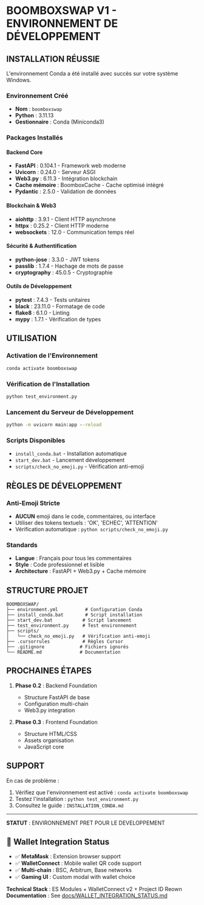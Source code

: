 # BOOMBOXSWAP V1 - ENVIRONNEMENT DE DÉVELOPPEMENT

## INSTALLATION RÉUSSIE

L'environnement Conda a été installé avec succès sur votre système Windows.

### Environnement Créé
- **Nom** : `boomboxswap`
- **Python** : 3.11.13
- **Gestionnaire** : Conda (Miniconda3)

### Packages Installés

#### Backend Core
- **FastAPI** : 0.104.1 - Framework web moderne
- **Uvicorn** : 0.24.0 - Serveur ASGI
- **Web3.py** : 6.11.3 - Intégration blockchain
- **Cache mémoire** : BoomboxCache - Cache optimisé intégré
- **Pydantic** : 2.5.0 - Validation de données

#### Blockchain & Web3
- **aiohttp** : 3.9.1 - Client HTTP asynchrone
- **httpx** : 0.25.2 - Client HTTP moderne
- **websockets** : 12.0 - Communication temps réel

#### Sécurité & Authentification
- **python-jose** : 3.3.0 - JWT tokens
- **passlib** : 1.7.4 - Hachage de mots de passe
- **cryptography** : 45.0.5 - Cryptographie

#### Outils de Développement
- **pytest** : 7.4.3 - Tests unitaires
- **black** : 23.11.0 - Formatage de code
- **flake8** : 6.1.0 - Linting
- **mypy** : 1.7.1 - Vérification de types

## UTILISATION

### Activation de l'Environnement
```cmd
conda activate boomboxswap
```

### Vérification de l'Installation
```cmd
python test_environment.py
```

### Lancement du Serveur de Développement
```cmd
python -m uvicorn main:app --reload
```

### Scripts Disponibles
- `install_conda.bat` - Installation automatique
- `start_dev.bat` - Lancement développement
- `scripts/check_no_emoji.py` - Vérification anti-emoji

## RÈGLES DE DÉVELOPPEMENT

### Anti-Emoji Stricte
- **AUCUN** emoji dans le code, commentaires, ou interface
- Utiliser des tokens textuels : 'OK', 'ECHEC', 'ATTENTION'
- Vérification automatique : `python scripts/check_no_emoji.py`

### Standards
- **Langue** : Français pour tous les commentaires
- **Style** : Code professionnel et lisible
- **Architecture** : FastAPI + Web3.py + Cache mémoire

## STRUCTURE PROJET

```
BOOMBOXSWAP/
├── environment.yml          # Configuration Conda
├── install_conda.bat        # Script installation
├── start_dev.bat           # Script lancement
├── test_environment.py     # Test environnement
├── scripts/
│   └── check_no_emoji.py   # Vérification anti-emoji
├── .cursorrules            # Règles Cursor
├── .gitignore             # Fichiers ignorés
└── README.md              # Documentation
```

## PROCHAINES ÉTAPES

1. **Phase 0.2** : Backend Foundation
   - Structure FastAPI de base
   - Configuration multi-chain
   - Web3.py integration

2. **Phase 0.3** : Frontend Foundation
   - Structure HTML/CSS
   - Assets organisation
   - JavaScript core

## SUPPORT

En cas de problème :
1. Vérifiez que l'environnement est activé : `conda activate boomboxswap`
2. Testez l'installation : `python test_environment.py`
3. Consultez le guide : `INSTALLATION_CONDA.md`

---

**STATUT** : ENVIRONNEMENT PRET POUR LE DEVELOPPEMENT

## 🔗 **Wallet Integration Status**

- ✅ **MetaMask** : Extension browser support
- ✅ **WalletConnect** : Mobile wallet QR code support  
- ✅ **Multi-chain** : BSC, Arbitrum, Base networks
- ✅ **Gaming UI** : Custom modal with wallet choice

**Technical Stack** : ES Modules + WalletConnect v2 + Project ID Reown  
**Documentation** : See [docs/WALLET_INTEGRATION_STATUS.md](docs/WALLET_INTEGRATION_STATUS.md)

